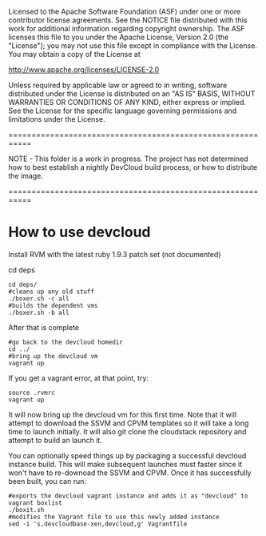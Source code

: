 Licensed to the Apache Software Foundation (ASF) under one
or more contributor license agreements.  See the NOTICE file
distributed with this work for additional information
regarding copyright ownership.  The ASF licenses this file
to you under the Apache License, Version 2.0 (the
"License"); you may not use this file except in compliance
with the License.  You may obtain a copy of the License at

  http://www.apache.org/licenses/LICENSE-2.0

Unless required by applicable law or agreed to in writing,
software distributed under the License is distributed on an
"AS IS" BASIS, WITHOUT WARRANTIES OR CONDITIONS OF ANY
KIND, either express or implied.  See the License for the
specific language governing permissions and limitations
under the License.

===========================================================

NOTE - This folder is a work in progress.  The project has not determined
how to best establish a nightly DevCloud build process, or how to distribute
the image.


===========================================================
# How to use devcloud

Install RVM with the latest ruby 1.9.3 patch set (not documented)


cd deps

	cd deps/
	#cleans up any old stuff
	./boxer.sh -c all
	#builds the dependent vms
	./boxer.sh -b all


After that is complete

	#go back to the devcloud homedir
	cd ../
	#bring up the devcloud vm
	vagrant up

If you get a vagrant error, at that point, try:

	source .rvmrc
	vagrant up

It will now bring up the devcloud vm for this first time.  Note that it will attempt to download the SSVM and CPVM templates so it will take a long time to launch initially.  It will also git clone the cloudstack repository and attempt to build an launch it.

You can optionally speed things up by packaging a successful devcloud instance build.  This will make subsequent launches must faster since it won't have to re-downoad the SSVM and CPVM.  Once it has successfully been built, you can run:

    #exports the devcloud vagrant instance and adds it as "devcloud" to vagrant boxlist
	./boxit.sh
	#modifies the Vagrant file to use this newly added instance
	sed -i 's,devcloudbase-xen,devcloud,g' Vagrantfile
